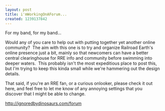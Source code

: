 ```yaml
--- 
layout: post
title: i'mWorkingOnAForum...
created: 1239137842
---
```

For my band, for my band...

Would any of you care to help out with putting together yet another online community?  The aim with this one is to try and organize Railroad Earth's online presence just a bit, mainly so that newcomers can have a better central clearinghouse for RRE info and community before swimming into deeper waters.  This probably isn't the most expeditious place to post this, but I'm trying to keep this kinda small while we're hammering out the design details.

That said, if you're an RRE fan, or a curious onlooker, please check it out here, and feel free to let me know of any annoying settings that you discover that I might be able to change.

<a href="http://ignoredbydinosaurs.com/forum/"><span style="text-decoration: underline;">http://ignoredbydinosaurs.com/forum</span></a>
